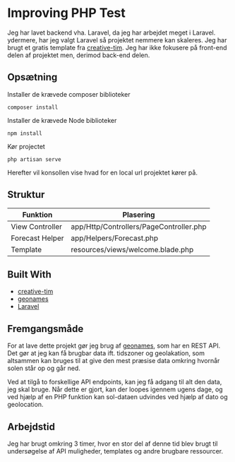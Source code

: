 # Improving PHP Test

Jeg har lavet backend vha. Laravel, da jeg har arbejdet meget i Laravel. ydermere, har jeg valgt Laravel så projektet nemmere kan skaleres. Jeg har brugt et gratis template fra [creative-tim](https://www.creative-tim.com). Jeg har ikke fokusere på front-end delen af projektet men, derimod back-end delen.

## Opsætning

Installer de krævede composer biblioteker

```composer install```

Installer de krævede Node biblioteker

```npm install```

Kør projectet

```php artisan serve```

Herefter vil konsollen vise hvad for en local url projektet kører på.

## Struktur

| Funktion | Plasering |
| ----------- | ----------- |
| View Controller | app/Http/Controllers/PageController.php |
| Forecast Helper | app/Helpers/Forecast.php |
| Template | resources/views/welcome.blade.php |

## Built With

* [creative-tim](https://www.creative-tim.com)
* [geonames](http://www.geonames.org)
* [Laravel](https://laravel.com/)

## Fremgangsmåde

For at lave dette projekt gør jeg brug af [geonames](http://www.geonames.org), som har en REST API. Det gør at jeg kan få brugbar data ift. tidszoner og geolakation, som altsammen kan bruges til at give den mest præsise data omkring hvornår solen står op og går ned.

Ved at tilgå to forskellige API endpoints, kan jeg få adgang til alt den data, jeg skal bruge. Når dette er gjort, kan der loopes igennem ugens dage, og ved hjælp af en PHP funktion kan sol-dataen udvindes ved hjælp af dato og geolocation.

## Arbejdstid

Jeg har brugt omkring 3 timer, hvor en stor del af denne tid blev brugt til undersøgelse af API muligheder, templates og andre brugbare ressourcer.

